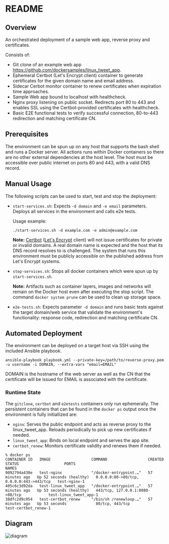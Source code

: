 # README

## Overview

An orchestrated deployment of a sample web app, reverse proxy and certificates.

Consists of:

- Git clone of an example web app https://github.com/dockersamples/linux_tweet_app.
- Ephemeral Certbot (Let's Encrypt client) container to generate certificates for the given domain name and email address.
- Sidecar Cerbot monitor container to renew certificates when expiration time approaches.
- Sample Web app bound to localhost with healthcheck.
- Nginx proxy listening on public socket. Redirects port 80 to 443 and enables SSL using the Certbot-provided certificates with healthcheck.
- Basic E2E functional tests to verify successful connection, 80-to-443 redirection and matching certificate CN.

## Prerequisites

The environment can be spun up on any host that supports the bash shell and runs a Docker server.
All actions runs within Docker containers so there are no other external dependencies at the host level.
The host must be accessible over public internet on ports 80 and 443, with a valid DNS record.

## Manual Usage
The following scripts can be used to start, test and stop the deployment:

- `start-services.sh`: Expects `-d domain` and `-e email` parameters. Deploys all services in the environment and calls e2e tests.

    Usage example:

    ```
    ./start-services.sh -d example.com -e admin@example.com
    ```

    **Note:** [Certbot](https://certbot.eff.org/) ([Let's Encrypt](https://letsencrypt.org/getting-started/) client) will not issue certificates for private or invalid domains. A real domain name is expected and the host that its DNS record resolves to is challenged. The system that runs this environment must be publicly accessible on the published address from Let's Encrypt systems.

- `stop-services.sh`: Stops all docker containers which were spun up by `start-services.sh`.

    **Note:** Artifacts such as container layers, images and networks will remain on the Docker host even after executing the stop script. The command `docker system prune` can be used to clean up storage space.

- `e2e-tests.sh`: Expects parameter `-d domain` and runs basic tests against the target domain/web service that validate the environment's functionality: response code, redirection and matching certificate CN.

## Automated Deployment

The environment can be deployed on a target host via SSH using the included Ansible playbook.

```
ansible-playbook playbook.yml --private-key=/path/to/reverse-proxy.pem -u username -i DOMAIN, --extra-vars "email=EMAIL"
```

DOMAIN is the hostname of the web server as well as the CN that the certificate will be issued for
EMAIL is associated with the certificate.

### Runtime State

The `gitclone`, `certbot` and `e2etests` containers only run ephemerally.
The persistent containers that can be found in the `docker ps` output once the environment is fully initiallized are:

- `nginx`: Serves the public endpoint and acts as reverse proxy to the linux_tweet_app. Reloads periodically to pick up new certificates if needed.
- `linux_tweet_app`: Binds on local endpoint and serves the app site.
- `certbot_renew`: Monitors certificate validity and renews them if needed.

```
% docker ps
CONTAINER ID   IMAGE                  COMMAND                  CREATED          STATUS                    PORTS                                      NAMES
9092794a430e   test-nginx             "/docker-entrypoint.…"   57 minutes ago   Up 52 seconds (healthy)   0.0.0.0:80->80/tcp, 0.0.0.0:443->443/tcp   test-nginx-1
405c6c3d92da   test-linux_tweet_app   "/docker-entrypoint.…"   57 minutes ago   Up 53 seconds (healthy)   443/tcp, 127.0.0.1:8080->80/tcp            test-linux_tweet_app-1
38dfc2d9c054   test-certbot_renew     "/bin/sh /renewloop.…"   57 minutes ago   Up 53 seconds             80/tcp, 443/tcp                            test-certbot_renew-1
```

## Diagram

![diagram](https://github.com/kostasb/reverse-proxy/assets/15780449/9aa595b0-1115-479c-aef3-277c4e12c184)
